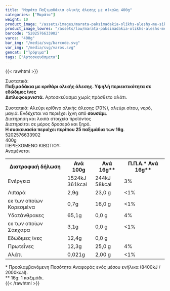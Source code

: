 ```yaml
---
title: "Μαράτα Παξιμαδάκια ολικής άλεσης με σίκαλη 400g"
categories: ["Μαράτα"]
weight: 10
product_image: "/assets/images/marata-paksimadakia-olikhs-aleshs-me-sikalh-400g.jpg"
product_image_lowres: "/assets/low/marata-paksimadakia-olikhs-aleshs-me-sikalh-400g.jpg"
barcode: "5202576633902"
varos: "400g"
bar_img: "/media/svg/barcode.svg"
var_img: "/media/svg/varos.svg"
gencat: ["Τρόφιμα"]
tags: ["Αρτοσκευάσματα"]
---
```

{{< rawhtml >}}

<div class="sload325"><div class="product"><div id="sistatika">Συστατικά:</div><div class="alltext"><b>Παξιμαδάκια με κριθάρι ολικής άλεσης. Υψηλή περιεκτικότητα σε εδώδιμες ίνες</b><br><b>Διπλοφουρνιστά.</b> Αρτοσκεύασμα χωρίς πρόσθετο αλάτι.<br><br>Συστατικά: Αλεύρι κρίθινο ολικής άλεσης (70%), αλεύρι σίτου, νερό, μαγιά. Ενδέχεται να περιέχει ίχνη από <b>σουσάμι</b>.</div><div id="loipa">Διατήρηση και λοιπά στοιχεία προϊόντος</div><div class="alltext">Διατηρείται σε μέρος δροσερό και ξηρό.<br><b>H συσκευασία περιέχει περίπου 25 παξιμάδια των 16g</b>.</div><div id="barcode"><div id="barimage1"></div><span id="bartext">5202576633902</span></div><div id="varos"><div id="varosimage1"></div><span id="varostext">400g</span></div><div id="kivotio">ΠΕΡΙΕΧΟΜΕΝΟ ΚΙΒΩΤΙΟΥ:<br>Αναμένεται</div><div class="tabout"><table id="diatable"><tbody><tr><th>Διατροφική δήλωση</th><th>Ανά 100g</th><th>Ανά 16g**</th><th>Π.Π.Α.* Ανά 16g**</th></tr><tr><td class="texr2">Ενέργεια</td><td class="texr">1524kJ<br>361kcal</td><td class="texr">244kJ<br>58kcal</td><td class="texr">3%</td></tr><tr><td class="texr2">Λιπαρά</td><td class="texr">2,9g</td><td class="texr">23,0 g</td><td class="texr">&lt;1%</td></tr><tr><td class="gray">εκ των οποίων Κορεσµένα</td><td class="gray2">0,7g</td><td class="gray2">16,0 g</td><td class="gray2">&lt;1%</td></tr><tr><td class="texr2">Yδατάνθρακες</td><td class="texr">65,1g</td><td class="texr">0,0 g</td><td class="texr">4%</td></tr><tr><td class="gray">εκ των οποίων Σάκχαρα</td><td class="gray2">3,1g</td><td class="gray2">0,0 g</td><td class="gray2">&lt;1%</td></tr><tr><td class="texr2">Eδώδιμες ίνες</td><td class="texr">12,4g</td><td class="texr">0,0 g</td><td class="texr"></td></tr><tr><td class="texr2">Πρωτεΐνες</td><td class="texr">12,3g</td><td class="texr">25,0 g</td><td class="texr">4%</td></tr><tr><td class="texr2">Αλάτι</td><td class="texr">0,021g</td><td class="texr">2,00 g</td><td class="texr">&lt;1%</td></tr></tbody></table></div><div class="alltext">* Προσλαμβανόμενη Ποσότητα Αναφοράς ενός μέσου ενήλικα (8400kJ / 2000kcal).<br>** 16g: 1 παξιμάδι.</div><div class="pimg"></div></div></div>
{{< /rawhtml >}}


